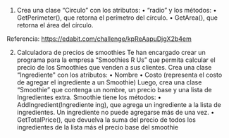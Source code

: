 1) Crea una clase “Circulo” con los atributos:
• “radio”
y los métodos:
• GetPerimeter(), que retorna el perímetro del círculo.
• GetArea(), que retorna el área del círculo.

Referencia: https://edabit.com/challenge/kpReAapuDjgX2b4em

2) Calculadora de precios de smoothies
Te han encargado crear un programa para la empresa “Smoothies R Us” que
permita calcular el precio de los Smoothies que venden a sus clientes.
Crea una clase “Ingrediente" con los atributos:
• Nombre
• Costo (representa el costo de agregar el ingrediente a un Smoothie)
Luego, crea una clase “Smoothie” que contenga un nombre, un precio base y
una lista de Ingredientes extra. Smoothie tiene los métodos:
• AddIngredient(Ingrediente ing), que agrega un ingrediente a la lista de
ingredientes. Un ingrediente no puede agregarse más de una vez.
• GetTotalPrice(), que devuelva la suma del precio de todos los ingredientes
de la lista más el precio base del smoothie
